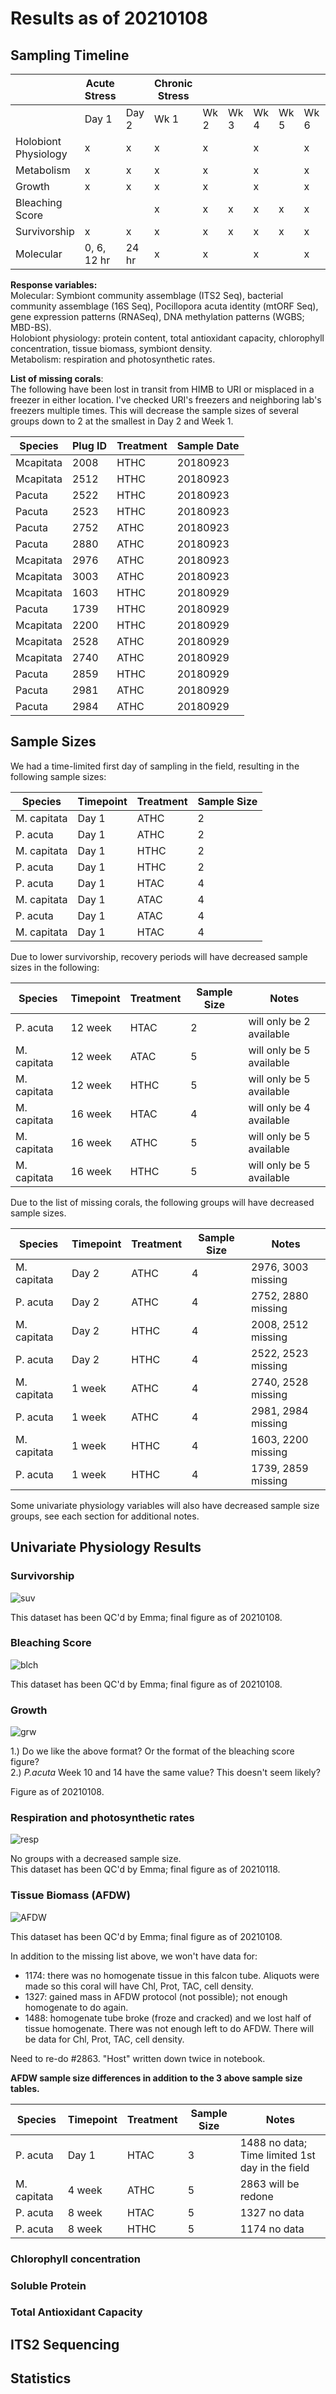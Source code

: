 # Results as of 20210108

## Sampling Timeline
|                      	| Acute Stress 	|       	| Chronic Stress 	|      	|      	|      	|      	|      	|      	|      	| Recovery 	|       	|       	|       	|       	|       	|       	|       	|
|----------------------	|--------------	|-------	|----------------	|------	|------	|------	|------	|------	|------	|------	|----------	|-------	|-------	|-------	|-------	|-------	|-------	|-------	|
|                      	| Day 1        	| Day 2 	| Wk 1           	| Wk 2 	| Wk 3 	| Wk 4 	| Wk 5 	| Wk 6 	| Wk 7 	| Wk 8 	| Wk 9     	| Wk 10 	| Wk 11 	| Wk 12 	| Wk 13 	| Wk 14 	| Wk 15 	| Wk 16 	|
| Holobiont Physiology 	| x            	| x     	| x              	| x    	|      	| x    	|      	| x    	|      	| x    	|          	|       	|       	| x     	|       	|       	|       	| x     	|
| Metabolism          	| x            	| x     	| x              	| x    	|      	| x    	|      	| x    	|      	| x    	|          	|       	|       	|       	|       	|       	|       	|       	|
| Growth              	| x            	| x     	| x              	| x    	|      	| x    	|      	| x    	|      	| x    	|          	| x     	|       	| x     	|       	| x     	|       	| x     	|
| Bleaching Score     	|              	|       	| x              	| x    	| x    	| x    	| x    	| x    	| x    	| x    	| x        	| x     	| x     	| x     	| x     	| x     	| x     	| x     	|
| Survivorship        	| x            	| x     	| x              	| x    	| x    	| x    	| x    	| x    	| x    	| x    	| x        	| x     	| x     	| x     	| x     	| x     	| x     	| x     	|
| Molecular            	| 0, 6, 12 hr  	| 24 hr 	| x              	| x    	|      	| x    	|      	| x    	|      	| x    	|          	|       	|       	| x     	|       	|       	|       	| x     	|

**Response variables:**  
Molecular: Symbiont community assemblage (ITS2 Seq), bacterial community assemblage (16S Seq),  Pocillopora acuta identity (mtORF Seq), gene expression patterns (RNASeq), DNA methylation patterns (WGBS; MBD-BS).  
Holobiont physiology: protein content, total antioxidant capacity, chlorophyll concentration, tissue biomass, symbiont density.  
Metabolism: respiration and photosynthetic rates.   

**List of missing corals**:  
The following have been lost in transit from HIMB to URI or misplaced in a freezer in either location. I've checked URI's freezers and neighboring lab's freezers multiple times. This will decrease the sample sizes of several groups down to 2 at the smallest in Day 2 and Week 1.

| Species   	| Plug ID 	| Treatment 	| Sample Date 	|
|-----------	|---------	|-----------	|-------------	|
| Mcapitata 	| 2008    	| HTHC      	| 20180923    	|
| Mcapitata 	| 2512    	| HTHC      	| 20180923    	|
| Pacuta    	| 2522    	| HTHC      	| 20180923    	|
| Pacuta    	| 2523    	| HTHC      	| 20180923    	|
| Pacuta    	| 2752    	| ATHC      	| 20180923    	|
| Pacuta    	| 2880    	| ATHC      	| 20180923    	|
| Mcapitata 	| 2976    	| ATHC      	| 20180923    	|
| Mcapitata 	| 3003    	| ATHC      	| 20180923    	|
| Mcapitata 	| 1603    	| HTHC      	| 20180929    	|
| Pacuta    	| 1739    	| HTHC      	| 20180929    	|
| Mcapitata 	| 2200    	| HTHC      	| 20180929    	|
| Mcapitata 	| 2528    	| ATHC      	| 20180929    	|
| Mcapitata 	| 2740    	| ATHC      	| 20180929    	|
| Pacuta    	| 2859    	| HTHC      	| 20180929    	|
| Pacuta    	| 2981    	| ATHC      	| 20180929    	|
| Pacuta    	| 2984    	| ATHC      	| 20180929    	|

## Sample Sizes

We had a time-limited first day of sampling in the field, resulting in the following sample sizes:

| Species     	| Timepoint 	| Treatment 	| Sample Size 	|
|-------------	|-----------	|-----------	|-------------	|
| M. capitata 	| Day 1     	| ATHC      	| 2           	|
| P. acuta    	| Day 1     	| ATHC      	| 2           	|
| M. capitata 	| Day 1     	| HTHC      	| 2           	|
| P. acuta    	| Day 1     	| HTHC      	| 2           	|
| P. acuta    	| Day 1     	| HTAC      	| 4           	|
| M. capitata 	| Day 1     	| ATAC      	| 4           	|
| P. acuta    	| Day 1     	| ATAC      	| 4           	|
| M. capitata 	| Day 1     	| HTAC      	| 4           	|

Due to lower survivorship, recovery periods will have decreased sample sizes in the following:  

| Species     	| Timepoint 	| Treatment 	| Sample Size 	| Notes                    	|
|-------------	|-----------	|-----------	|-------------	|--------------------------	|
| P. acuta    	| 12 week   	| HTAC      	| 2           	| will only be 2 available 	|
| M. capitata 	| 12 week   	| ATAC      	| 5           	| will only be 5 available 	|
| M. capitata 	| 12 week   	| HTHC      	| 5           	| will only be 5 available 	|
| M. capitata 	| 16 week   	| HTAC      	| 4           	| will only be 4 available 	|
| M. capitata 	| 16 week   	| ATHC      	| 5           	| will only be 5 available 	|
| M. capitata 	| 16 week   	| HTHC      	| 5           	| will only be 5 available 	|

Due to the list of missing corals, the following groups will have decreased sample sizes.  

| Species     	| Timepoint 	| Treatment 	| Sample Size 	| Notes              	|
|-------------	|-----------	|-----------	|-------------	|--------------------	|
| M. capitata 	| Day 2     	| ATHC      	| 4           	| 2976, 3003 missing 	|
| P. acuta    	| Day 2     	| ATHC      	| 4           	| 2752, 2880 missing 	|
| M. capitata 	| Day 2     	| HTHC      	| 4           	| 2008, 2512 missing 	|
| P. acuta    	| Day 2     	| HTHC      	| 4           	| 2522, 2523 missing 	|
| M. capitata 	| 1 week    	| ATHC      	| 4           	| 2740, 2528 missing 	|
| P. acuta    	| 1 week    	| ATHC      	| 4           	| 2981, 2984 missing 	|
| M. capitata 	| 1 week    	| HTHC      	| 4           	| 1603, 2200 missing 	|
| P. acuta    	| 1 week    	| HTHC      	| 4           	| 1739, 2859 missing 	|

Some univariate physiology variables will also have decreased sample size groups, see each section for additional notes.

## Univariate Physiology Results   

### Survivorship

![suv](https://github.com/hputnam/Acclim_Dynamics/blob/master/Output/Final_Figures/All_survivorship.png?raw=true)

This dataset has been QC'd by Emma; final figure as of 20210108.  

### Bleaching Score

![blch](https://github.com/hputnam/Acclim_Dynamics/blob/master/Output/Final_Figures/Photographic_Bleaching.png?raw=true)

This dataset has been QC'd by Emma; final figure as of 20210108.

### Growth

![grw](https://github.com/hputnam/Acclim_Dynamics/blob/master/Output/Final_Figures/Growth.png?raw=true)  

1.) Do we like the above format? Or the format of the bleaching score figure?  
2.) *P.acuta* Week 10 and 14 have the same value? This doesn't seem likely?

Figure as of 20210108.

### Respiration and photosynthetic rates

![resp](https://github.com/hputnam/Acclim_Dynamics/blob/master/Output/Final_Figures/Respirometry.png?raw=true)

No groups with a decreased sample size.  
This dataset has been QC'd by Emma; final figure as of 20210118.

### Tissue Biomass (AFDW)

![AFDW](https://github.com/hputnam/Acclim_Dynamics/blob/master/Output/Final_Figures/Tissue_Biomass.png?raw=true)

This dataset has been QC'd by Emma; final figure as of 20210108.

In addition to the missing list above, we won't have data for:  
- 1174: there was no homogenate tissue in this falcon tube. Aliquots were made so this coral will have Chl, Prot, TAC, cell density.    
- 1327: gained mass in AFDW protocol (not possible); not enough homogenate to do again.  
- 1488: homogenate tube broke (froze and cracked) and we lost half of tissue homogenate. There was not enough left to do AFDW. There will be data for Chl, Prot, TAC, cell density.

Need to re-do #2863. "Host" written down twice in notebook.

**AFDW sample size differences in addition to the 3 above sample size tables.**

| Species     	| Timepoint 	| Treatment 	| Sample Size 	| Notes                                           	|
|-------------	|-----------	|-----------	|-------------	|-------------------------------------------------	|
| P. acuta    	| Day 1     	| HTAC      	| 3           	| 1488 no data; Time limited 1st day in the field 	|
| M. capitata 	| 4 week    	| ATHC      	| 5           	| 2863 will be redone                             	|
| P. acuta    	| 8 week    	| HTAC      	| 5           	| 1327 no data                                    	|
| P. acuta    	| 8 week    	| HTHC      	| 5           	| 1174 no data                                    	|

### Chlorophyll concentration

### Soluble Protein

### Total Antioxidant Capacity

## ITS2 Sequencing

## Statistics
